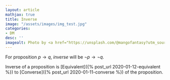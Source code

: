 ```yaml
---
layout: article
mathjax: true
title: Inverse
image: "/assets/images/img_test.jpg"
categories:
- DM
desc: '' 
imagealt: Photo by <a href="https://unsplash.com/@mangofantasy?utm_source=unsplash&utm_medium=referral&utm_content=creditCopyText">Tim Johnson</a> on <a href="https://unsplash.com/s/photos/logic?utm_source=unsplash&utm_medium=referral&utm_content=creditCopyText">Unsplash</a>
---
```


For proposition $p \to q$, *inverse* will be $\neg p \to \neg q$.

Inverse of a proposition is [Equivalent]({% post_url 2020-01-12-equivalent %}) to [Converse]({% post_url 2020-01-11-converse %}) of the proposition.